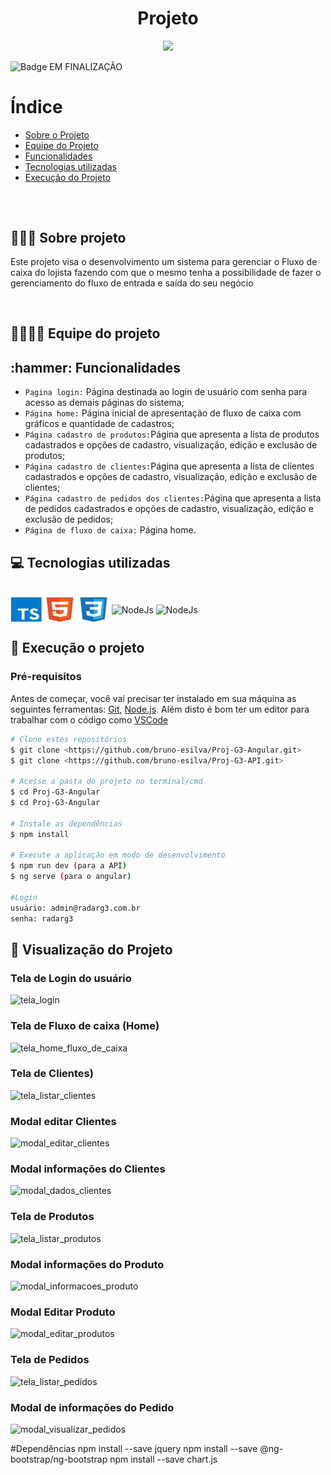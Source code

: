 
<h1 align="center">Projeto</h1>
<p align="center"><img src="https://user-images.githubusercontent.com/84486574/205916527-9fbebef8-de0d-4943-b8ef-f9d7bf5c3983.png" /> </p>

![Badge EM FINALIZAÇÃO](http://img.shields.io/static/v1?label=STATUS&message=%20FINALIZADO&color=GREEN&style=for-the-badge)


# Índice

- [Sobre o Projeto](#sobre-o-projeto)
- [Equipe do Projeto](#equipe-do-projeto)
- [Funcionalidades](#funcionalidades)
- [Tecnologias utilizadas](#tecnologias-utilizadas)
- [Execução do Projeto](#execuçao-do-projeto)

##

<br>
<h2> 👨🏻‍💻 Sobre projeto</h2>
<p>Este projeto visa o desenvolvimento um sistema para gerenciar o Fluxo de caixa do lojista fazendo com que o mesmo tenha a possibilidade de fazer o gerenciamento do fluxo de entrada e saída do seu negócio</p>
<br>

##

<h2> 👩‍💻👨‍💻 Equipe do projeto </h2>



##

<h2> :hammer: Funcionalidades</h2>

- `Pagina login:` Página destinada ao login de usuário com senha para acesso as demais páginas do sistema;
- `Página home:` Página inicial de apresentação de fluxo de caixa com gráficos e quantidade de cadastros;
- `Página cadastro de produtos:`Página que apresenta a lista de produtos cadastrados e opções de cadastro, visualização, edição e exclusão de produtos;
- `Página cadastro de clientes:`Página que apresenta a lista de clientes cadastrados e opções de cadastro, visualização, edição e exclusão de clientes;
- `Página cadastro de pedidos dos clientes:`Página que apresenta a lista de pedidos cadastrados e opções de cadastro, visualização, edição e exclusão de pedidos;
- `Página de fluxo de caixa:` Página home.

## 

<h2> 💻 Tecnologias utilizadas</h2>

<div style="display: inline_block"><br>
  <img align="center" alt="Ts" height="40" width="50" src="https://raw.githubusercontent.com/devicons/devicon/master/icons/typescript/typescript-plain.svg">
  <img align="center" alt="HTML" height="40" width="50" src="https://raw.githubusercontent.com/devicons/devicon/master/icons/html5/html5-original.svg">
  <img align="center" alt="CSS" height="40" width="50" src="https://raw.githubusercontent.com/devicons/devicon/master/icons/css3/css3-original.svg">
  <img align="center" alt="NodeJs" height="40" width="50" src="https://cdn.jsdelivr.net/gh/devicons/devicon/icons/nodejs/nodejs-plain.svg">
  <img align="center" alt="NodeJs" height="40" width="50" src="https://cdn.jsdelivr.net/gh/devicons/devicon/icons/angularjs/angularjs-plain.svg">
</div>

##

<h2> 🎲 Execução o projeto </h2>

### Pré-requisitos

Antes de começar, você vai precisar ter instalado em sua máquina as seguintes ferramentas:
[Git](https://git-scm.com), [Node.js](https://nodejs.org/en/). 
Além disto é bom ter um editor para trabalhar com o código como [VSCode](https://code.visualstudio.com/)



```bash
# Clone estes repositórios
$ git clone <https://github.com/bruno-esilva/Proj-G3-Angular.git>
$ git clone <https://github.com/bruno-esilva/Proj-G3-API.git>

# Acesse a pasta do projeto no terminal/cmd
$ cd Proj-G3-Angular
$ cd Proj-G3-Angular

# Instale as dependências
$ npm install

# Execute a aplicação em modo de desenvolvimento
$ npm run dev (para a API)
$ ng serve (para o angular)

#Login
usuário: admin@radarg3.com.br
senha: radarg3


```

##

<h2> 👀 Visualização do Projeto</h2>

<h3>Tela de Login do usuário</h3>

![tela_login](https://user-images.githubusercontent.com/84486574/205910663-2336cc70-6f5f-4899-bde8-be8a0aec62cf.png)

<h3>Tela de Fluxo de caixa (Home)</h3>

![tela_home_fluxo_de_caixa](https://user-images.githubusercontent.com/84486574/205910836-f5ce981f-ded0-4dd1-b56f-cd7cf107663a.png)

<h3>Tela de Clientes)</h3>

![tela_listar_clientes](https://user-images.githubusercontent.com/84486574/205910877-d873ba84-9b18-44ab-83b6-5935ac4a2733.png)

<h3>Modal editar Clientes</h3>

![modal_editar_clientes](https://user-images.githubusercontent.com/84486574/205910967-20dbdc1f-7cd4-4a1f-9668-26b520da7f55.png)

<h3>Modal informações do Clientes</h3>

![modal_dados_clientes](https://user-images.githubusercontent.com/84486574/205910986-32dc91d4-8fff-46b3-a627-847799a7263f.png)

<h3>Tela de Produtos</h3>

![tela_listar_produtos](https://user-images.githubusercontent.com/84486574/205910939-e214d640-8a54-4427-9e20-b7a25d3eb7ad.png)

<h3>Modal informações do Produto</h3>

![modal_informacoes_produto](https://user-images.githubusercontent.com/84486574/205910762-f4685a2b-c1f0-4fb8-aa74-5d7ba1c17208.png)

<h3>Modal Editar Produto</h3>

![modal_editar_produtos](https://user-images.githubusercontent.com/84486574/205910724-9dd4e4a6-0f8f-4329-a47c-4b30de453e60.png)

<h3>Tela de Pedidos</h3>

![tela_listar_pedidos](https://user-images.githubusercontent.com/84486574/205910905-297080d3-248c-47c0-9dda-f3add58c81ed.png)

<h3>Modal de informações do Pedido</h3>

![modal_visualizar_pedidos](https://user-images.githubusercontent.com/84486574/205910796-f01fbb20-cae3-40d6-a608-48f5d436e0a2.png)



#Dependências
npm install --save jquery
npm install --save @ng-bootstrap/ng-bootstrap
npm install --save chart.js

